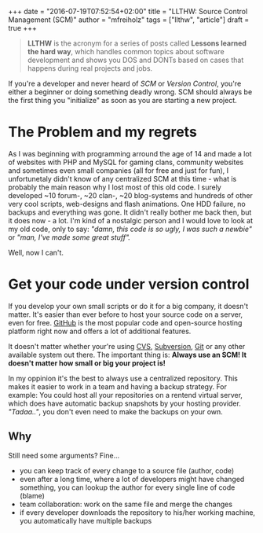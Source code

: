 +++
date = "2016-07-19T07:52:54+02:00"
title = "LLTHW: Source Control Management (SCM)"
author = "mfreiholz"
tags = ["llthw", "article"]
draft = true
+++

> **LLTHW** is the acronym for a series of posts called **Lessons learned the
> hard way**, which handles common topics about software development and shows
> you DOS and DONTs based on cases that happens during real projects and jobs.

If you're a developer and never heard of _SCM_ or _Version Control_, you're either
a beginner or doing something deadly wrong.
SCM should always be the first thing you "initialize" as soon as you are starting
a new project.
<!--more-->

# The Problem and my regrets

As I was beginning with programming arround the age of 14 and made a lot of websites
with PHP and MySQL for gaming clans, community websites and sometimes even small
companies (all for free and just for fun), I unfortunetaly didn't know of any
centralized SCM at this time -
what is probably the main reason why I lost most of this old code.
I surely developed ~10 forum-, ~20 clan-, ~20 blog-systems and hundreds of other
very cool scripts, web-designs and flash animations.
One HDD failure, no backups and everything was gone.
It didn't really bother me back then, but it does now - a lot.
I'm kind of a nostalgic person and I would love to look at my old code, only to say:
_"damn, this code is so ugly, I was such a newbie"_ or
_"man, I've made some great stuff"._

Well, now I can't.

# Get your code under version control

If you develop your own small scripts or do it for a big company, it doesn't matter.
It's easier than ever before to host your source code on a server, even for free.
[GitHub](https://github.com/) is the most popular code and open-source hosting
platform right now and offers a lot of additional features.

It doesn't matter whether your're using [CVS][cvs], [Subversion][svn], [Git][git]
or any other available system out there. The important thing is:
__Always use an SCM! It doesn't matter how small or big your project is!__

In my oppinion it's the best to always use a centralized repository.
This makes it easier to work in a team and having a backup strategy.
For example: You could host all your repositories on a rentend virtual server,
which does have automatic backup snapshots by your hosting provider.
_"Tadaa.."_, you don't even need to make the backups on your own.

## Why

Still need some arguments? Fine...

- you can keep track of every change to a source file (author, code)
- even after a long time, where a lot of developers might have changed something,
  you can lookup the author for every single line of code (blame)
- team collaboration: work on the same file and merge the changes
- if every developer downloads the repository to his/her working machine,
  you automatically have multiple backups

[svnadmin]: http://svnadmin.mfreiholz.de/
[cvs]: http://cvs.nongnu.org/
[svn]: https://subversion.apache.org/
[git]: https://git-scm.com/